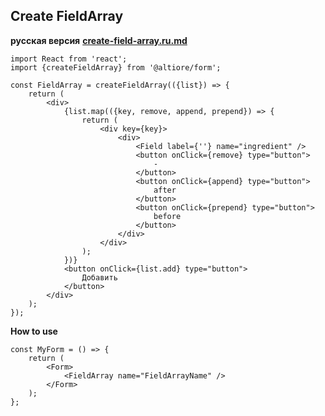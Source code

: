 ## Create FieldArray

**русская версия** [**create-field-array.ru.md**](create-field-array.ru.md)

```tsx
import React from 'react';
import {createFieldArray} from '@altiore/form';

const FieldArray = createFieldArray(({list}) => {
	return (
		<div>
			{list.map(({key, remove, append, prepend}) => {
				return (
					<div key={key}>
						<div>
							<Field label={''} name="ingredient" />
							<button onClick={remove} type="button">
								-
							</button>
							<button onClick={append} type="button">
								after
							</button>
							<button onClick={prepend} type="button">
								before
							</button>
						</div>
					</div>
				);
			})}
			<button onClick={list.add} type="button">
				Добавить
			</button>
		</div>
	);
});
```

**How to use**

```tsx
const MyForm = () => {
	return (
		<Form>
			<FieldArray name="FieldArrayName" />
		</Form>
	);
};
```
